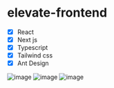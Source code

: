# elevate-frontend
- [x] React
- [x] Next js
- [x] Typescript  
- [x] Tailwind css
- [x]  Ant Design

![image](https://github.com/today-tech-95/elevate-frontend/assets/59208992/074952ee-2630-4def-a278-756e79aee326)
![image](https://github.com/today-tech-95/elevate-frontend/assets/59208992/5f7fd408-c333-4ef1-8f7f-5565dcd54e71)
![image](https://github.com/today-tech-95/elevate-frontend/assets/59208992/a3fd0283-c219-4486-ba7f-cc337d02cfb7)




